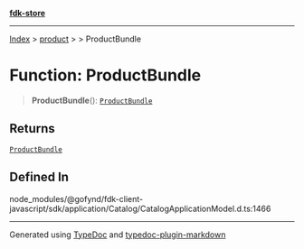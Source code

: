 [**fdk-store**](../../../README.md)
***

[Index](../../../API.md) > [product](../../README.md) > [<internal>](../README.md) > ProductBundle

# Function: ProductBundle

> **ProductBundle**(): [`ProductBundle`](../type-aliases/type-alias.ProductBundle.md)

## Returns

[`ProductBundle`](../type-aliases/type-alias.ProductBundle.md)

## Defined In

node\_modules/@gofynd/fdk-client-javascript/sdk/application/Catalog/CatalogApplicationModel.d.ts:1466

***
Generated using [TypeDoc](https://typedoc.org/) and [typedoc-plugin-markdown](https://www.npmjs.com/package/typedoc-plugin-markdown)

